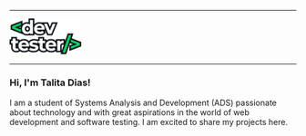 
---

<div text-align="center">
 <img width="25%" src="logo.png" alt="Github Readme Stats"/>
</div>

---

### Hi, I'm Talita Dias!

<p>I am a student of Systems Analysis and Development (ADS) passionate about technology and with great aspirations in the world of web development and software testing. I am excited to share my projects here.</p>
